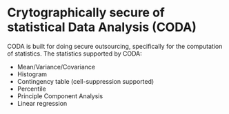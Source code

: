 Crytographically secure of statistical Data Analysis (CODA)
==
CODA is built for doing secure outsourcing, specifically for the computation of statistics.
The statistics supported by CODA:

* Mean/Variance/Covariance
* Histogram
* Contingency table (cell-suppression supported)
* Percentile
* Principle Component Analysis
* Linear regression

